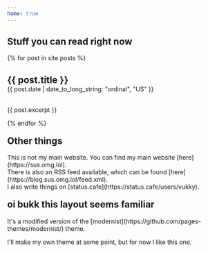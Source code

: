 ```yaml
---
home: true
---
```


## Stuff you can read right now
<audio autoplay loop preload="auto" src="https://litdevs.org/miiversel.mp3"></audio>
{% for post in site.posts %}
<div class="preview-box">
<h2 style="margin-bottom: 0;">{{ post.title }}</h2> {{ post.date | date_to_long_string: "ordinal", "US" }}<br><br>
<p>{{ post.excerpt }}</p>
</div>
{% endfor %}

<h2 style="margin-top: 20px">Other things</h2>
This is not my main website. You can find my main website [here](https://sus.omg.lol).<br>There is also an RSS feed available, which can be found [here](https://blog.sus.omg.lol/feed.xml).<br>I also write things on [status.cafe](https://status.cafe/users/vukky).

<h2 style="margin-top: 20px">oi bukk this layout seems familiar</h2>
It's a modified version of the [modernist](https://github.com/pages-themes/modernist/) theme.

I'll make my own theme at some point, but for now I like this one.